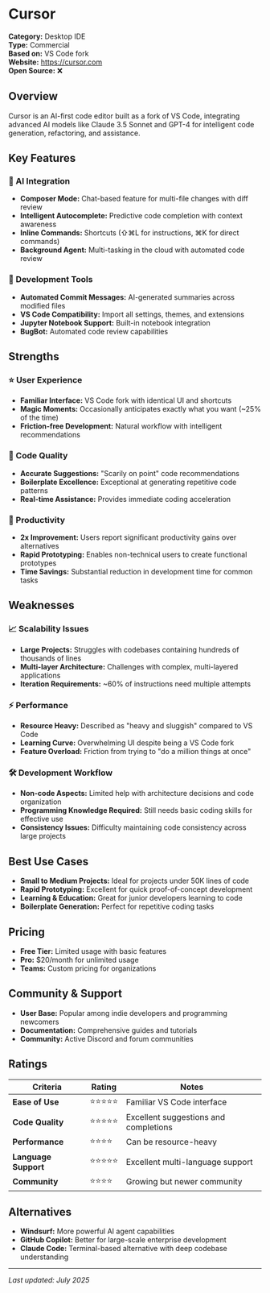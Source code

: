 # Cursor

**Category:** Desktop IDE  
**Type:** Commercial  
**Based on:** VS Code fork  
**Website:** https://cursor.com  
**Open Source:** ❌  

## Overview

Cursor is an AI-first code editor built as a fork of VS Code, integrating advanced AI models like Claude 3.5 Sonnet and GPT-4 for intelligent code generation, refactoring, and assistance.

## Key Features

### 🤖 AI Integration
- **Composer Mode:** Chat-based feature for multi-file changes with diff review
- **Intelligent Autocomplete:** Predictive code completion with context awareness
- **Inline Commands:** Shortcuts (⇧⌘L for instructions, ⌘K for direct commands)
- **Background Agent:** Multi-tasking in the cloud with automated code review

### 🔧 Development Tools
- **Automated Commit Messages:** AI-generated summaries across modified files
- **VS Code Compatibility:** Import all settings, themes, and extensions
- **Jupyter Notebook Support:** Built-in notebook integration
- **BugBot:** Automated code review capabilities

## Strengths

### ⭐ User Experience
- **Familiar Interface:** VS Code fork with identical UI and shortcuts
- **Magic Moments:** Occasionally anticipates exactly what you want (~25% of the time)
- **Friction-free Development:** Natural workflow with intelligent recommendations

### 🎯 Code Quality
- **Accurate Suggestions:** "Scarily on point" code recommendations
- **Boilerplate Excellence:** Exceptional at generating repetitive code patterns
- **Real-time Assistance:** Provides immediate coding acceleration

### 🚀 Productivity
- **2x Improvement:** Users report significant productivity gains over alternatives
- **Rapid Prototyping:** Enables non-technical users to create functional prototypes
- **Time Savings:** Substantial reduction in development time for common tasks

## Weaknesses

### 📈 Scalability Issues
- **Large Projects:** Struggles with codebases containing hundreds of thousands of lines
- **Multi-layer Architecture:** Challenges with complex, multi-layered applications
- **Iteration Requirements:** ~60% of instructions need multiple attempts

### ⚡ Performance
- **Resource Heavy:** Described as "heavy and sluggish" compared to VS Code
- **Learning Curve:** Overwhelming UI despite being a VS Code fork
- **Feature Overload:** Friction from trying to "do a million things at once"

### 🛠️ Development Workflow
- **Non-code Aspects:** Limited help with architecture decisions and code organization
- **Programming Knowledge Required:** Still needs basic coding skills for effective use
- **Consistency Issues:** Difficulty maintaining code consistency across large projects

## Best Use Cases

- **Small to Medium Projects:** Ideal for projects under 50K lines of code
- **Rapid Prototyping:** Excellent for quick proof-of-concept development
- **Learning & Education:** Great for junior developers learning to code
- **Boilerplate Generation:** Perfect for repetitive coding tasks

## Pricing

- **Free Tier:** Limited usage with basic features
- **Pro:** $20/month for unlimited usage
- **Teams:** Custom pricing for organizations

## Community & Support

- **User Base:** Popular among indie developers and programming newcomers
- **Documentation:** Comprehensive guides and tutorials
- **Community:** Active Discord and forum communities

## Ratings

| Criteria | Rating | Notes |
|----------|---------|-------|
| **Ease of Use** | ⭐⭐⭐⭐⭐ | Familiar VS Code interface |
| **Code Quality** | ⭐⭐⭐⭐⭐ | Excellent suggestions and completions |
| **Performance** | ⭐⭐⭐⭐ | Can be resource-heavy |
| **Language Support** | ⭐⭐⭐⭐⭐ | Excellent multi-language support |
| **Community** | ⭐⭐⭐⭐ | Growing but newer community |

## Alternatives

- **Windsurf:** More powerful AI agent capabilities
- **GitHub Copilot:** Better for large-scale enterprise development
- **Claude Code:** Terminal-based alternative with deep codebase understanding

---

*Last updated: July 2025*